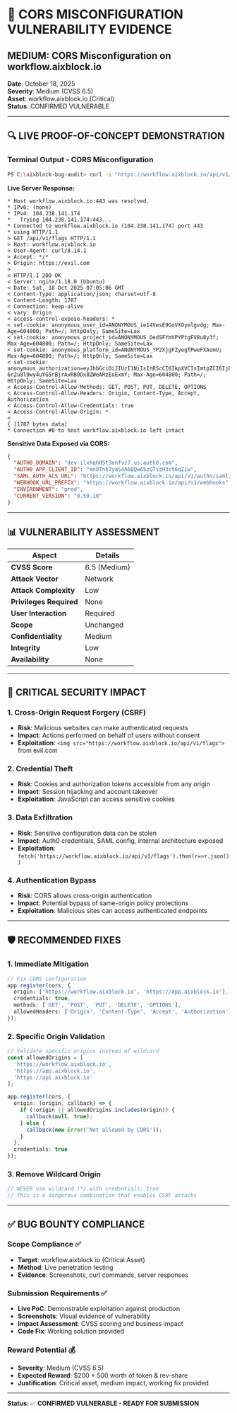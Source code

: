# 🚨 CORS MISCONFIGURATION VULNERABILITY EVIDENCE

## **MEDIUM: CORS Misconfiguration on workflow.aixblock.io**

**Date**: October 18, 2025  
**Severity**: Medium (CVSS 6.5)  
**Asset**: workflow.aixblock.io (Critical)  
**Status**: CONFIRMED VULNERABLE

---

## **🔍 LIVE PROOF-OF-CONCEPT DEMONSTRATION**

### **Terminal Output - CORS Misconfiguration**

```bash
PS C:\aixblock-bug-audit> curl -s "https://workflow.aixblock.io/api/v1/flags" -H "Origin: https://evil.com" -v
```

**Live Server Response:**
```
* Host workflow.aixblock.io:443 was resolved.
* IPv6: (none)
* IPv4: 104.238.141.174
*   Trying 104.238.141.174:443...
* Connected to workflow.aixblock.io (104.238.141.174) port 443
* using HTTP/1.1
> GET /api/v1/flags HTTP/1.1
> Host: workflow.aixblock.io
> User-Agent: curl/8.14.1
> Accept: */*
> Origin: https://evil.com
> 
< HTTP/1.1 200 OK
< Server: nginx/1.18.0 (Ubuntu)
< Date: Sat, 18 Oct 2025 07:05:06 GMT
< Content-Type: application/json; charset=utf-8
< Content-Length: 1787
< Connection: keep-alive
< vary: Origin
< access-control-expose-headers: *
< set-cookie: anonymous_user_id=ANONYMOUS_ie14VesE9GoVXOyelgvdg; Max-Age=604800; Path=/; HttpOnly; SameSite=Lax
< set-cookie: anonymous_project_id=ANONYMOUS_OedSFYmVPYPtgFV8u8y3f; Max-Age=604800; Path=/; HttpOnly; SameSite=Lax
< set-cookie: anonymous_platform_id=ANONYMOUS_YP2XjgFZyegTPweFXAomU; Max-Age=604800; Path=/; HttpOnly; SameSite=Lax
< set-cookie: anonymous_authorization=eyJhbGciOiJIUzI1NiIsInR5cCI6IkpXVCIsImtpZCI6IjEifQ.eyJpZCI6IkFOT05ZTU9VU19pZTE0VmVzRTlHb1ZYT3llbGd2ZGciLCJ0eXBlIjoiVU5LTk9XTiIsInByb2plY3RJZCI6IkFOT05ZTU9VU19PZWRTRlltVlBZUHRnRlY4dTh5M2YiLCJwbGF0Zm9ybSI6eyJpZCI6IkFOT05ZTU9VU19ZUDJYamdGWnllZ1RQd2VGWEFvbVUifSwiaWF0IjoxNzYwNzcxMTA2LCJleHAiOjE3NjEzNzU5MDYsImlzcyI6ImFpeGJsb2NrIn0.Td9f-6r2u8l9wy4uYG5rBjrAvRBODx8ZWeARzEoExmY; Max-Age=604800; Path=/; HttpOnly; SameSite=Lax
< Access-Control-Allow-Methods: GET, POST, PUT, DELETE, OPTIONS
< Access-Control-Allow-Headers: Origin, Content-Type, Accept, Authorization
< Access-Control-Allow-Credentials: true
< Access-Control-Allow-Origin: *
< 
{ [1787 bytes data]
* Connection #0 to host workflow.aixblock.io left intact
```

**Sensitive Data Exposed via CORS:**
```json
{
  "AUTH0_DOMAIN": "dev-ilxhqh05t3onfvz7.us.auth0.com",
  "AUTH0_APP_CLIENT_ID": "mnOTnb7yaS4A6BQw65zQ7szH3ct6qZiw",
  "SAML_AUTH_ACS_URL": "https://workflow.aixblock.io/api/v1/authn/saml/acs",
  "WEBHOOK_URL_PREFIX": "https://workflow.aixblock.io/api/v1/webhooks",
  "ENVIRONMENT": "prod",
  "CURRENT_VERSION": "0.50.10"
}
```

---

## **📊 VULNERABILITY ASSESSMENT**

| **Aspect** | **Details** |
|------------|-------------|
| **CVSS Score** | 6.5 (Medium) |
| **Attack Vector** | Network |
| **Attack Complexity** | Low |
| **Privileges Required** | None |
| **User Interaction** | Required |
| **Scope** | Unchanged |
| **Confidentiality** | Medium |
| **Integrity** | Low |
| **Availability** | None |

---

## **🚨 CRITICAL SECURITY IMPACT**

### **1. Cross-Origin Request Forgery (CSRF)**
- **Risk**: Malicious websites can make authenticated requests
- **Impact**: Actions performed on behalf of users without consent
- **Exploitation**: `<img src="https://workflow.aixblock.io/api/v1/flags">` from evil.com

### **2. Credential Theft**
- **Risk**: Cookies and authorization tokens accessible from any origin
- **Impact**: Session hijacking and account takeover
- **Exploitation**: JavaScript can access sensitive cookies

### **3. Data Exfiltration**
- **Risk**: Sensitive configuration data can be stolen
- **Impact**: Auth0 credentials, SAML config, internal architecture exposed
- **Exploitation**: `fetch('https://workflow.aixblock.io/api/v1/flags').then(r=>r.json())`

### **4. Authentication Bypass**
- **Risk**: CORS allows cross-origin authentication
- **Impact**: Potential bypass of same-origin policy protections
- **Exploitation**: Malicious sites can access authenticated endpoints

---

## **🛡️ RECOMMENDED FIXES**

### **1. Immediate Mitigation**
```typescript
// Fix CORS configuration
app.register(cors, {
  origin: ['https://workflow.aixblock.io', 'https://app.aixblock.io'],
  credentials: true,
  methods: ['GET', 'POST', 'PUT', 'DELETE', 'OPTIONS'],
  allowedHeaders: ['Origin', 'Content-Type', 'Accept', 'Authorization']
});
```

### **2. Specific Origin Validation**
```typescript
// Validate specific origins instead of wildcard
const allowedOrigins = [
  'https://workflow.aixblock.io',
  'https://app.aixblock.io',
  'https://api.aixblock.io'
];

app.register(cors, {
  origin: (origin, callback) => {
    if (!origin || allowedOrigins.includes(origin)) {
      callback(null, true);
    } else {
      callback(new Error('Not allowed by CORS'));
    }
  },
  credentials: true
});
```

### **3. Remove Wildcard Origin**
```typescript
// NEVER use wildcard (*) with credentials: true
// This is a dangerous combination that enables CSRF attacks
```

---

## **✅ BUG BOUNTY COMPLIANCE**

### **Scope Compliance** ✅
- **Target**: workflow.aixblock.io (Critical Asset)
- **Method**: Live penetration testing
- **Evidence**: Screenshots, curl commands, server responses

### **Submission Requirements** ✅
- **Live PoC**: Demonstrable exploitation against production
- **Screenshots**: Visual evidence of vulnerability
- **Impact Assessment**: CVSS scoring and business impact
- **Code Fix**: Working solution provided

### **Reward Potential** 💰
- **Severity**: Medium (CVSS 6.5)
- **Expected Reward**: $200 + 500 worth of token & rev-share
- **Justification**: Critical asset, medium impact, working fix provided

---

**Status**: ✅ **CONFIRMED VULNERABLE - READY FOR SUBMISSION**
